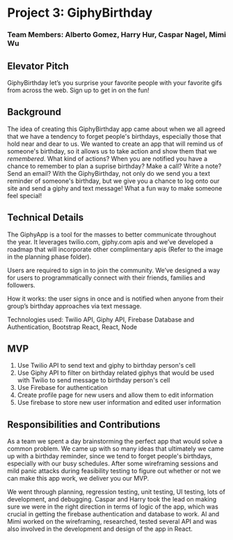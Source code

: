 # Project 3: GiphyBirthday
### Team Members: Alberto Gomez, Harry Hur, Caspar Nagel, Mimi Wu

## Elevator Pitch
GiphyBirthday let’s you surprise your favorite people with your favorite gifs from across the web. Sign up to get in on the fun!


## Background
The idea of creating this GiphyBirthday app came about when we all agreed that we have a tendency to forget people's birthdays, especially those that hold near and dear to us. We wanted to create an app that will remind us of someone's birthday, so it allows us to take action and show them that we <i>remembered</i>. What kind of actions? When you are notified you have a chance to remember to plan a suprise birthday? Make a call? Write a note? Send an email? With the GiphyBirthday, not only do we send you a text reminder of someone's birthday, but we give you a chance to log onto our site and send a giphy and text message! What a fun way to make someone feel special!


## Technical Details
The GiphyApp is a tool for the masses to better communicate throughout the year. It leverages twilio.com, giphy.com apis and we’ve developed a roadmap that will incorporate other complimentary apis (Refer to the image in the planning phase folder).

Users are required to sign in to join the community. We’ve designed a way for users to programmatically connect with their friends, families and followers.

How it works: the user signs in once and is notified when anyone from their group’s birthday approaches via text message.  

Technologies used: Twilio API, Giphy API, Firebase Database and Authentication, Bootstrap React, React, Node

## MVP
1. Use Twilio API to send text and giphy to birthday person's cell  
2. Use Giphy API to filter on birthday related giphys that would be used with Twilio to send message to birthday person's cell  
3. Use Firebase for authentication
4. Create profile page for new users and allow them to edit information
5. Use firebase to store new user information and edited user information

## Responsibilities and Contributions
As a team we spent a day brainstorming the perfect app that would solve a common problem. We came up with so many ideas that ultimately we came up with a birthday reminder, since we tend to forget people's birthdays, especially with our busy schedules. After some wireframing sessions and mild panic attacks during feasibility testing to figure out whether or not we can make this app work, we deliver you our MVP.

We went through planning, regression testing, unit testing, UI testing, lots of development, and debugging. Caspar and Harry took the lead on making sure we were in the right direction in terms of logic of the app, which was crucial in getting the firebase authentication and database to work. Al and Mimi worked on the wireframing, researched, tested several API and was also involved in the development and design of the app in React. 
